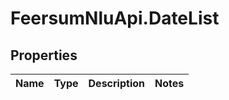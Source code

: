 # FeersumNluApi.DateList

## Properties
Name | Type | Description | Notes
------------ | ------------- | ------------- | -------------


